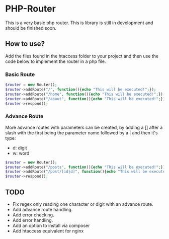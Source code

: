 # PHP-Router
This is a very basic php router.
This is library is still in development and should be finished soon.

## How to use?
Add the files found in the htaccess folder to your project and then use the code
below to implement the router in a php file.
### Basic Route
```php
$router = new Router();
$router->addRoute("/", function(){echo "This will be executed!";});
$router->addRoute("/home", function(){echo "This will be executed!";});
$router->addRoute("/about", function(){echo "This will be executed!";});
$router->respond();
```
### Advance Route
More advance routes with parameters can be created, by adding a [] after a slash
with the first being the parameter name  followed by a | and then it's type:  
* d: digit
* w: word

```php
$router = new Router();
$router->addRoute("/posts", function(){echo "This will be executed!";});
$router->addRoute("/post/[id|d]", function(){echo "This will be executed!";});
$router->respond();
```

## TODO
* Fix regex only reading one character or digit with an advance route.
* Add advance route handling.
* Add error checking.
* Add error handling.
* Add an option to install via composer
* Add htaccess equivalent for nginx

